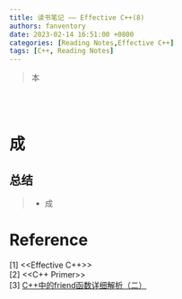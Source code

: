 ```yaml
---
title: 读书笔记 —— Effective C++(8)
authors: fanventory
date: 2023-02-14 16:51:00 +0800
categories: [Reading Notes,Effective C++]
tags: [C++, Reading Notes]
---
```


> 本

<br>
<br>

# 成


## 总结
> + 成

# Reference
[1] <<Effective C++>>  
[2] <<C++ Primer>>  
[3] [C++中的friend函数详细解析（二）](https://www.cnblogs.com/sggggr/p/15693581.html)  